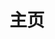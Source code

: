 ---
home: true
layout: BlogHome
icon: home
title: 主页
heroImage: /logo1.png
heroImageStyle:
  - border-radius: 50%
  - opacity: 0.8
bgImage: /blog.png
bgImageStyle:
  - background-attachment: fixed
heroText: Aurora's Blog
heroFullScreen: true
tagline: <ClientOnly><div class="vp-blog-hero-description" id="hitokoto"><div class="word"><div class="left">『</div><span id="hitokoto_text"></span><div class="right">』</div></div><span class="author" id="hitokoto_author" style="opcatity:0"></span></div></ClientOnly>
projects:
  - icon: project
    name: 项目名称🤖
    desc: 项目详细仓库地址
    link: https://gitee.com/agaion1110

  - icon: link
    name: 免费视频网站👀
    desc: 给大家推荐一些精品网站
    link: https://ymck.me/

  - icon: book
    name: 前端程序员必备
    desc: MDN中文版，权威前端干货网站
    link: https://developer.mozilla.org/zh-CN/docs/Learn

  - icon: article
    name: CSDN🐸
    desc: 博客另一个家
    link: https://blog.csdn.net/weixin_63050915?spm=1011.2415.3001.5343

  - icon: friend
    name: 友链🐛
    desc: 伙伴详细介绍
    link: http://wei-z.top/friend.html

footer: <a href="https://beian.miit.gov.cn/" target="_blank">备案号</a>： <a href="https://beian.miit.gov.cn/" target="_blank">陕ICP备2023009978号-1</a>
---